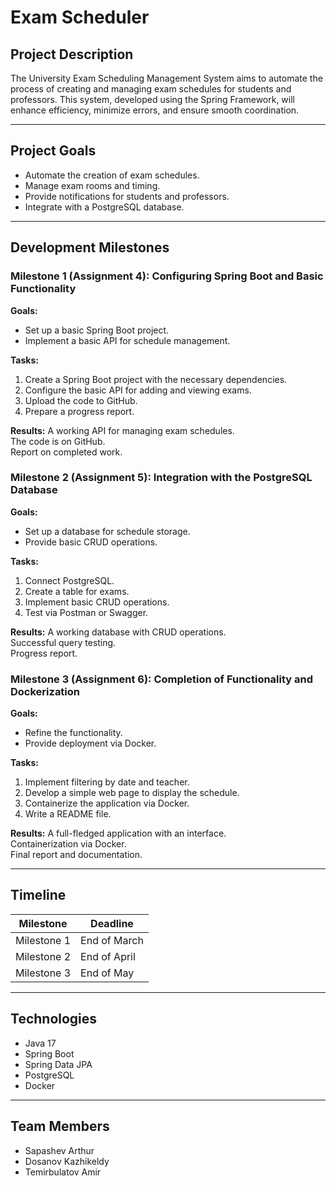 # Exam Scheduler

## Project Description
The University Exam Scheduling Management System aims to automate the process of creating and managing exam schedules for students and professors. This system, developed using the Spring Framework, will enhance efficiency, minimize errors, and ensure smooth coordination.

---

## Project Goals
- Automate the creation of exam schedules.  
- Manage exam rooms and timing.  
- Provide notifications for students and professors.  
- Integrate with a PostgreSQL database.  

---

## Development Milestones

### Milestone 1 (Assignment 4): Configuring Spring Boot and Basic Functionality
**Goals:**
- Set up a basic Spring Boot project.  
- Implement a basic API for schedule management.  

**Tasks:**
1. Create a Spring Boot project with the necessary dependencies.  
2. Configure the basic API for adding and viewing exams.  
3. Upload the code to GitHub.  
4. Prepare a progress report.  

**Results:**
 A working API for managing exam schedules.  
 The code is on GitHub.  
 Report on completed work.  

### Milestone 2 (Assignment 5): Integration with the PostgreSQL Database
**Goals:**
- Set up a database for schedule storage.  
- Provide basic CRUD operations.  

**Tasks:**
1. Connect PostgreSQL.  
2. Create a table for exams.  
3. Implement basic CRUD operations.  
4. Test via Postman or Swagger.  

**Results:**
 A working database with CRUD operations.  
 Successful query testing.  
 Progress report.  

### Milestone 3 (Assignment 6): Completion of Functionality and Dockerization
**Goals:**
- Refine the functionality.  
- Provide deployment via Docker.  

**Tasks:**
1. Implement filtering by date and teacher.  
2. Develop a simple web page to display the schedule.  
3. Containerize the application via Docker.  
4. Write a README file.  

**Results:**
 A full-fledged application with an interface.  
 Containerization via Docker.  
 Final report and documentation.  

---

## Timeline
| Milestone             | Deadline      |
|-----------------|-------------------|
| Milestone 1     | End of March |
| Milestone 2     | End of April |
| Milestone 3     | End of May |

---

## Technologies
- Java 17  
- Spring Boot  
- Spring Data JPA  
- PostgreSQL  
- Docker  

---

## Team Members
- Sapashev Arthur  
- Dosanov Kazhikeldy  
- Temirbulatov Amir  



